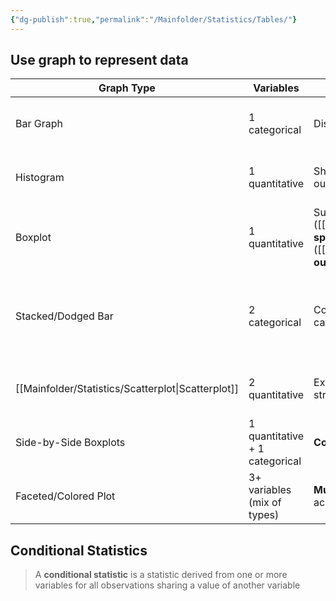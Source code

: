 ```yaml
---
{"dg-publish":true,"permalink":"/Mainfolder/Statistics/Tables/"}
---
```


## Use graph to represent data

| Graph Type            | Variables                      | Purpose                                                                   | Pros                                        | Cons                                                        |
| --------------------- | ------------------------------ | ------------------------------------------------------------------------- | ------------------------------------------- | ----------------------------------------------------------- |
| Bar Graph             | 1 categorical                  | Display **frequency**/counts of categories                                | Simple, intuitive for comparing groups      | Limited to counts; hides distribution details               |
| Histogram             | 1 quantitative                 | Show **distribution** shape, center, spread, outliers                     | Reveals patterns (skew, modes)              | Bin size choice affects interpretation                      |
| Boxplot               | 1 quantitative                 | Summarize **center** ([[Mainfolder/Statistics/median\|median]]), **spread** ([[Mainfolder/Statistics/IQR\|IQR]]), and **outliers** | Robust to outliers; compact visualization   | Hides multimodality; less detail than histograms            |
| Stacked/Dodged Bar    | 2 categorical                  | Compare **proportions**/**counts** across categories                      | Shows subgroup breakdowns                   | Stacked: Hard to compare subgroups; Dodged: Space-intensive |
| [[Mainfolder/Statistics/Scatterplot\|Scatterplot]]       | 2 quantitative                 | Explore **relationships** (form, direction, strength)                     | Reveals trends, clusters, outliers          | Overplotting with large datasets                            |
| Side-by-Side Boxplots | 1 quantitative + 1 categorical | **Compare** **distributions** across categories                           | Highlights differences in medians/IQR       | Simplifies distribution details                             |
| Faceted/Colored Plot  | 3+ variables (mix of types)    | **Multivariate analysis** (e.g., relationships across subgroups)          | Incorporates multiple variables in one plot | Complexity; may become cluttered                            |

## Conditional Statistics
>A **conditional statistic** is a statistic derived from one or more variables for all observations sharing a value of another variable

